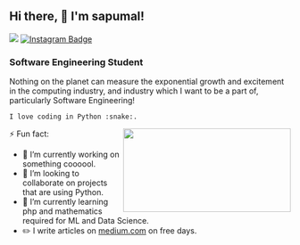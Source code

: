 ## Hi there, 👋  I'm sapumal! 
![](https://komarev.com/ghpvc/?username=saputhebeast&style=flat-square&color=orange) 
<a href="https://instagram.com/saputhebeast" target="_blank" rel="noreferrer"><img src="https://img.shields.io/badge/-@saputhebeast-purple?style=flat&logo=instagram&logoColor=white&link=https://instagram.com/saputhebeast/" alt="Instagram Badge"></a>
### Software Engineering Student

<p>Nothing on the planet can measure the exponential growth and excitement in the computing industry, and industry which I want to be a part of, particularly Software Engineering!</p>
<p><code>I love coding in Python :snake:.</code></p>
<img align="right" src="https://github.com/uannabi/-/blob/master/resource/HelloWorld.gif" width="300px" height="150px"/>

⚡ Fun fact:
- 🔭 I’m currently working on something coooool.
- 👯 I’m looking to collaborate on projects that are using Python.
- 🌱 I’m currently learning php and mathematics required for ML and Data Science.
- :pencil2: I write articles on <a href="https://medium.com/@saputhebeast" target = "_blank">medium.com</a> on free days.

<!--
**saputhebeast/saputhebeast** is a ✨ _special_ ✨ repository because its `README.md` (this file) appears on your GitHub profile.

⚡ Fun fact:
- 👯 I’m looking to collaborate on projects that are using Python.
- 🌱 I’m currently learning php and mathematics required for ML and Data Science.
- :pencil2: I Write blogs on medium.com on free days.

Here are some ideas to get you started:

- 🔭 I’m currently working on ...
- 🌱 I’m currently learning ...
- 👯 I’m looking to collaborate on ...
- 🤔 I’m looking for help with ...
- 💬 Ask me about ...
- 📫 How to reach me: ...
- 😄 Pronouns: ...
- ⚡ Fun fact: ...
-->
